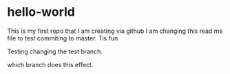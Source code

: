 # hello-world
This is my first repo that I am creating via github
I am changing this read me file to test commiting to master. Tis fun


Testing changing the test branch.

which branch does this effect.